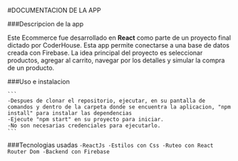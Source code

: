 #DOCUMENTACION DE LA APP

###Descripcion de la app

Este Ecommerce fue desarrollado en **React** como parte de un proyecto final dictado por CoderHouse. Esta app permite conectarse a una base de datos creada con Firebase.
La idea principal del proyecto es seleccionar productos, agregar al carrito, navegar por los detalles y simular la compra de un producto.

###Uso e instalacion

    ```
    -Despues de clonar el repositorio, ejecutar, en su pantalla de comandos y dentro de la carpeta donde se encuentra la aplicacion, "npm install" para instalar las dependencias
    -Ejecute "npm start" en su proyecto para iniciar.
    -No son necesarias credenciales para ejecutarlo.
    ```

###Tecnologias usadas
    ```
    -ReactJs
    -Estilos con Css
    -Ruteo con React Router Dom
    -Backend con Firebase
    ```